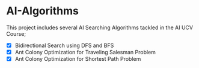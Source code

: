 # AI-Algorithms

This project includes several AI Searching Algorithms tackled in the AI UCV Course;
- [x] Bidirectional Search using DFS and BFS
- [x] Ant Colony Optimization for Traveling Salesman Problem
- [x] Ant Colony Optimization for Shortest Path Problem
